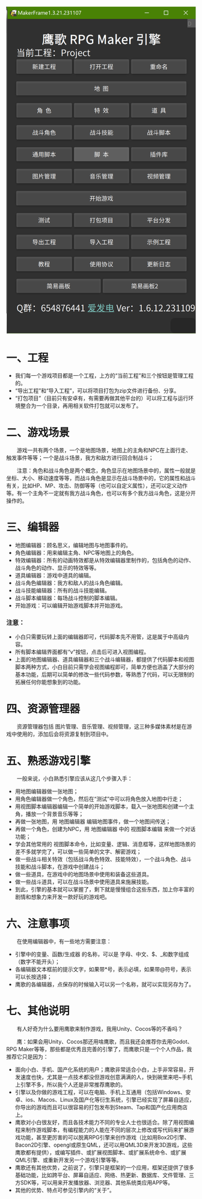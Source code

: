 ![1699844936831](image/1.引擎简介/1699844936831.png)

# 一、工程

* 我们每一个游戏项目都是一个工程，上方的“当前工程”和三个按钮是管理工程的。
* “导出工程”和“导入工程”，可以将项目打包为zip文件进行备份、分享。
* “打包项目”（目前只有安卓有，有需要再做其他平台的）可以将工程与运行环境整合为一个目录，再用相关软件打包就可以发布了。

# 二、游戏场景

&emsp;&emsp;游戏一共有两个场景，一个是地图场景，地图上的主角和NPC在上面行走、触发事件等等；一个是战斗场景，我方和敌方进行回合制战斗；

&emsp;&emsp;注意：角色和战斗角色是两个概念，角色显示在地图场景中的，属性一般就是坐标、大小、移动速度等等，而战斗角色是显示在战斗场景中的，它的属性和战斗有关，比如HP、MP、攻击、防御等等（也可以自定义属性），还可以定义动作等。有一个主角不一定就有我方战斗角色，也可以有多个我方战斗角色，这是分开操作的。

# 三、编辑器

* 地图编辑器：顾名思义，编辑地图与地图事件的。
* 角色编辑器：用来编辑主角、NPC等地图上的角色。
* 特效编辑器：所有的动画特效都是从特效编辑器里制作的，包括角色的动作、战斗角色的动作、显示的特效等等。
* 道具编辑器：游戏中道具的编辑。
* 战斗角色编辑器：我方和敌人的战斗角色编辑。
* 战斗技能编辑器：所有的战斗技能编辑。
* 战斗脚本编辑器：每场战斗控制的脚本编辑。
* 开始游戏：可以编辑开始游戏脚本并开始游戏。

### 注意：

* 小白只需要玩转上面的编辑器即可，代码脚本先不用管，这是属于中高级内容。
* 所有脚本编辑界面都有“v”按钮，点击后可进入视图编程。
* 上面的地图编辑器、道具编辑器和三个战斗编辑器，都提供了代码脚本和视图脚本两种方式，小白目前只需学会视图编程即可，简单方便也涵盖了大部分的基本功能，后期可以简单的修改一些代码参数，等熟悉了代码，可以无限制的拓展任何你能想象到的功能。

# 四、资源管理器

&emsp;&emsp;资源管理器包括 图片管理、音乐管理、视频管理，这三种多媒体素材是在游戏中使用的，添加后会将资源复制到项目中。

# 五、熟悉游戏引擎

&emsp;&emsp;一般来说，小白熟悉引擎应该从这几个步骤入手：

* 用地图编辑器做一张地图；
* 用角色编辑器做一个角色，然后在“测试”中可以将角色放入地图中行走；
* 用视图脚本编辑器编辑一个简单的开始游戏脚本，载入一张地图和创建一个主角，播放一个背景音乐等等；
* 再做一张地图，用 地图编辑器 编辑地图事件，做一个地图间传送；
* 再做一个角色，创建为NPC，用 地图编辑器 中的 视图脚本编辑 来做一个对话功能；
* 学会其他常用的 视图脚本命令，比如变量、逻辑、消息框等，这样地图场景的差不多就学完了，可以做一些简单的文字、解密游戏；
* 做一些战斗相关特效（包括战斗角色特效、技能特效），一个战斗角色、战斗技能和战斗脚本，在游戏中创建战斗；
* 做一些道具，在游戏中的地图场景中使用和装备这些道具。
* 做一些战斗道具，可以在战斗场景中使用道具来施展技能。
* 到此，引擎的基本就可以掌握了，剩下就是慢慢组合这些东西，加上你丰富的剧情和想象力来开发一款好玩的游戏吧。

# 六、注意事项

&emsp;&emsp;在使用编辑器中，有一些地方需要注意：

* 引擎中的变量、函数/生成器 的名称，可以是 字母、中文、\$、\_和数字组成（数字不能开头）；
* 各编辑器文本框前的提示文字，如果带*号，表示必填，如果带@符号，表示可以长按选择；
* 鹰歌的各编辑器，点保存的时候输入可以另一个名称，就可以实现另存为了。

# 七、其他说明

&emsp;&emsp;有人好奇为什么要用鹰歌来制作游戏，我用Unity、Cocos等的不香吗？

&emsp;&emsp;鹰：如果会用Unity、Cocos那还用啥鹰歌，而且我还会推荐你去用Godot、RPG Maker等等，那些都是优秀且完善的引擎了，而鹰歌只是一个个人作品，我推荐它只是因为：

* 面向小白、手机、国产化系统的用户；鹰歌非常适合小白，上手非常容易，开发速度也快，尤其是一点技术都没但游戏创意满满的人，快到碗里来吧~手机上引擎不多，所以我个人还是非常推荐鹰歌的。
* 引擎以及你做的游戏工程，可以在电脑、手机上互通用（包括Windows、安卓、ios、Macos、Linux及国产化等衍生系统，引擎已经实现了屏幕自适应，你导出的游戏而且可以很容易的打包发布到Steam、Tap和国产化应用商店上。
* 鹰歌对小白很友好，而且各技术能力不同的专业人士也很适合。除了用视图编程来制作游戏脚本，有编程能力的人能在不同的层次上修改或写代码来扩展游戏功能，甚至更厉害的可以脱离RPG引擎来创作游戏（比如用Box2D引擎、Bacon2D引擎、opengl或原生QML，还可以用QML3D来开发3D游戏，这些鹰歌都有提供），或编写插件、或扩展视图脚本、或扩展系统命令、或扩展QML引擎、或重新开发另一个游戏引擎等等。
* 鹰歌还有其他优势，之前说了，引擎只是框架的一个应用，框架还提供了很多基础功能，比如跨平台、屏幕自适应、网络、热更新、数据库、文件管理、三方SDK等，可以用来开发播放器、浏览器、其他系统类应用APP等。
* 其他的优势、特点可参见引擎内的“关于”。
